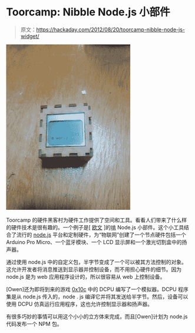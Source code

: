 # Toorcamp: Nibble Node.js 小部件

> 原文：<https://hackaday.com/2012/08/20/toorcamp-nibble-node-js-widget/>

[![](img/7c63c10526ebb3dc3d74fcd801dd01b9.png "Nibble Widget")](http://hackaday.com/?attachment_id=83103)

Toorcamp 的硬件黑客村为硬件工作提供了空间和工具。看看人们带来了什么样的硬件技术是很有趣的。一个例子是[ [欧文](http://hackniac.com "Owen") ]的[啃](http://www.hackniac.com/blog/?p=1208 "Nibble") Node.js 小部件。这个小工具结合了流行的 [node.js](http://nodejs.org/ "node.js") 平台和定制硬件，为“物联网”创建了一个节点硬件包括一个 Arduino Pro Micro、一个蓝牙模块、一个 LCD 显示屏和一个激光切割盒中的扬声器。

通过使用 node.js 中的自定义包，半字节变成了一个可以被其方法控制的对象。这允许开发者将消息推送到显示器并控制设备，而不用担心硬件的细节。因为 node.js 是为 web 应用程序设计的，所以很容易从 web 上控制设备。

[Owen]还为即将到来的游戏 [0x10c](http://0x10c.com/ "0x10c") 中的 DCPU 编写了一个模拟器。DCPU 程序集是从 node.js 传入的，node . js 编译它并将其发送给半字节。然后，设备可以使用 DCPU 仿真运行应用程序，这也允许控制显示器和扬声器。

有很多巧妙的事情可以用这个小小的立方体来完成，而且[Owen]计划为 node.js 代码发布一个 NPM 包。